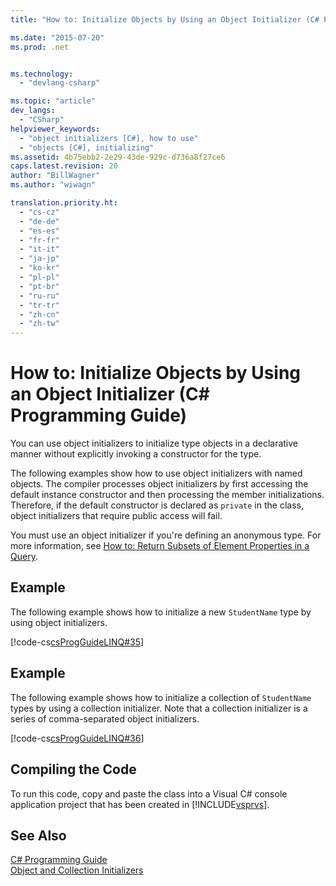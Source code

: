 ```yaml
---
title: "How to: Initialize Objects by Using an Object Initializer (C# Programming Guide)"

ms.date: "2015-07-20"
ms.prod: .net


ms.technology: 
  - "devlang-csharp"

ms.topic: "article"
dev_langs: 
  - "CSharp"
helpviewer_keywords: 
  - "object initializers [C#], how to use"
  - "objects [C#], initializing"
ms.assetid: 4b75ebb2-2e29-43de-929c-d736a8f27ce6
caps.latest.revision: 20
author: "BillWagner"
ms.author: "wiwagn"

translation.priority.ht: 
  - "cs-cz"
  - "de-de"
  - "es-es"
  - "fr-fr"
  - "it-it"
  - "ja-jp"
  - "ko-kr"
  - "pl-pl"
  - "pt-br"
  - "ru-ru"
  - "tr-tr"
  - "zh-cn"
  - "zh-tw"
---
```

# How to: Initialize Objects by Using an Object Initializer (C# Programming Guide)
You can use object initializers to initialize type objects in a declarative manner without explicitly invoking a constructor for the type.  
  
 The following examples show how to use object initializers with named objects. The compiler processes object initializers by first accessing the default instance constructor and then processing the member initializations. Therefore, if the default constructor is declared as `private` in the class, object initializers that require public access will fail.  
  
 You must use an object initializer if you're defining an anonymous type. For more information, see [How to: Return Subsets of Element Properties in a Query](../../../csharp/programming-guide/classes-and-structs/how-to-return-subsets-of-element-properties-in-a-query.md).  
  
## Example  
 The following example shows how to initialize a new `StudentName` type by using object initializers.  
  
 [!code-cs[csProgGuideLINQ#35](../../../csharp/programming-guide/arrays/codesnippet/CSharp/how-to-initialize-objects-by-using-an-object-initializer_1.cs)]  
  
## Example  
 The following example shows how to initialize a collection of `StudentName` types by using a collection initializer. Note that a collection initializer is a series of comma-separated object initializers.  
  
 [!code-cs[csProgGuideLINQ#36](../../../csharp/programming-guide/arrays/codesnippet/CSharp/how-to-initialize-objects-by-using-an-object-initializer_2.cs)]  
  
## Compiling the Code  
 To run this code, copy and paste the class into a Visual C# console application project that has been created in [!INCLUDE[vsprvs](~/includes/vsprvs-md.md)].   
  
## See Also  
 [C# Programming Guide](../../../csharp/programming-guide/index.md)   
 [Object and Collection Initializers](../../../csharp/programming-guide/classes-and-structs/object-and-collection-initializers.md)
